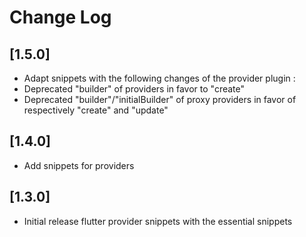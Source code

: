 # Change Log

## [1.5.0]

- Adapt snippets with the following changes of the provider plugin :
- Deprecated "builder" of providers in favor to "create"
- Deprecated "builder"/"initialBuilder" of proxy providers in favor of respectively "create" and "update"

## [1.4.0]

- Add snippets for providers

## [1.3.0]

- Initial release flutter provider snippets with the essential snippets